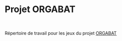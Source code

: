 

# Projet ORGABAT

​

Répertoire de travail pour les jeux du projet [ORGABAT]



[ORGABAT]: <https://github.com/Five52/orgabat>